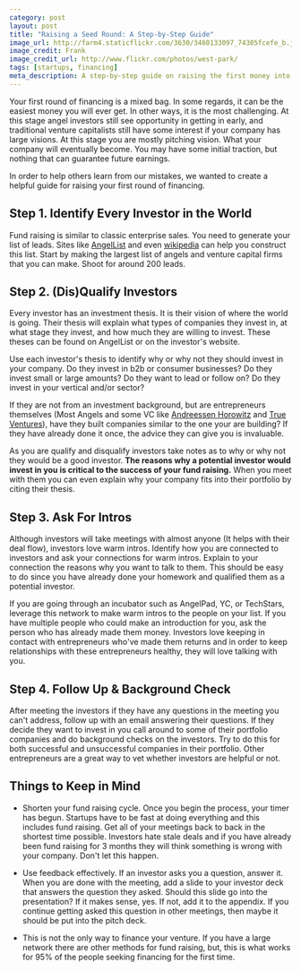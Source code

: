 ```yaml
---
category: post
layout: post
title: "Raising a Seed Round: A Step-by-Step Guide"
image_url: http://farm4.staticflickr.com/3630/3460133097_74305fcefe_b.jpg
image_credit: Frank
image_credit_url: http://www.flickr.com/photos/west-park/
tags: [startups, financing]
meta_description: A step-by-step guide on raising the first money into your startup.
---
```


Your first round of financing is a mixed bag. In some regards, it can be the easiest money you will ever get. In other ways, it is the most challenging. At this stage angel investors still see opportunity in getting in early, and traditional venture capitalists still have some interest if your company has large visions. At this stage you are mostly pitching vision. What your company will eventually become. You may have some initial traction, but nothing that can guarantee future earnings.

In order to help others learn from our mistakes, we wanted to create a helpful guide for raising your first round of financing.

## Step 1. Identify Every Investor in the World
Fund raising is similar to classic enterprise sales. You need to generate your list of leads. Sites like [AngelList](https://angel.co/) and even [wikipedia](http://en.wikipedia.org/wiki/List_of_venture_capital_firms) can help you construct this list. Start by making the largest list of angels and venture capital firms that you can make. Shoot for around 200 leads.

## Step 2. (Dis)Qualify Investors 
Every investor has an investment thesis. It is their vision of where the world is going. Their thesis will explain what types of companies they invest in, at what stage they invest, and how much they are willing to invest. These theses can be found on AngelList or on the investor's website.

Use each investor's thesis to identify why or why not they should invest in your company. Do they invest in b2b or consumer businesses? Do they invest small or large amounts? Do they want to lead or follow on? Do they invest in your vertical and/or sector?

If they are not from an investment background, but are entrepreneurs themselves (Most Angels and some VC like [Andreessen Horowitz](http://a16z.com/) and [True Ventures](http://www.trueventures.com/)), have they built companies similar to the one your are building? If they have already done it once, the advice they can give you is invaluable.

As you are qualify and disqualify investors take notes as to why or why not they would be a good investor. __The reasons why a potential investor would invest in you is critical to the success of your fund raising.__ When you meet with them you can even explain why your company fits into their portfolio by citing their thesis.

## Step 3. Ask For Intros
Although investors will take meetings with almost anyone (It helps with their deal flow), investors love warm intros. Identify how you are connected to investors and ask your connections for warm intros. Explain to your connection the reasons why you want to talk to them. This should be easy to do since you have already done your homework and qualified them as a potential investor. 

If you are going through an incubator such as AngelPad, YC, or TechStars, leverage this network to make warm intros to the people on your list. If you have multiple people who could make an introduction for you, ask the person who has already made them money. Investors love keeping in contact with entrepreneurs who've made them returns and in order to keep relationships with these entrepreneurs healthy, they will love talking with you.

## Step 4. Follow Up & Background Check
After meeting the investors if they have any questions in the meeting you can't address, follow up with an email answering their questions. If they decide they want to invest in you call around to some of their portfolio companies and do background checks on the investors. Try to do this for both successful and unsuccessful companies in their portfolio. Other entrepreneurs are a great way to vet whether investors are helpful or not.

## Things to Keep in Mind
- Shorten your fund raising cycle. Once you begin the process, your timer has begun. Startups have to be fast at doing everything and this includes fund raising. Get all of your meetings back to back in the shortest time possible. Investors hate stale deals and if you have already been fund raising for 3 months they will think something is wrong with your company. Don't let this happen.

- Use feedback effectively. If an investor asks you a question, answer it. When you are done with the meeting, add a slide to your investor deck that answers the question they asked. Should this slide go into the presentation? If it makes sense, yes. If not, add it to the appendix. If you continue getting asked this question in other meetings, then maybe it should be put into the pitch deck.

- This is not the only way to finance your venture. If you have a large network there are other methods for fund raising, but, this is what works for 95% of the people seeking financing for the first time.

